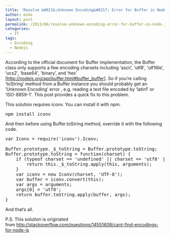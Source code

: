 ```yaml
---
title: 'Resolve &#8216;Unknown Encoding&#8217; Error for Buffer in Node.js'
author: mike
layout: post
permalink: /2013/06/resolve-unknown-encoding-error-for-buffer-in-node-js/
categories:
  - IT
tags:
  - Encoding
  - Nodejs
---
```

According to the official document for Buffer implementation, the Buffer class only supports a few encoding charsets including &#8216;ascii&#8217;, &#8216;utf8&#8242;, &#8216;utf16le&#8217;, &#8216;ucs2&#8242;, &#8216;base64&#8242;, &#8216;binary&#8217;, and &#8216;hex&#8217; [<a title="Node.js Buffer class" href="http://nodejs.org/api/buffer.html#buffer_buffer" target="_blank">http://nodejs.org/api/buffer.html#buffer_buffer</a>]. So if you&#8217;re calling &#8216;toString&#8217; method from a Buffer instance you should probably get an &#8216;Unknown Encoding&#8217; error , e.g. reading a text file encoded by &#8216;latin1&#8242; or &#8216;ISO-8859-1&#8242;. This post provides a quick fix to this problem.

<!--more-->

This solution requires iconv. You can install it with npm.

<pre>npm install iconv</pre>

And then before using Buffer.toString method, override it with the following code.

<pre>var Iconv = require('iconv').Iconv;

Buffer.prototype._$_toString = Buffer.prototype.toString;
Buffer.prototype.toString = function(charset) {
    if (typeof charset == 'undefined' || charset == 'utf8' || charset == 'utf16le' || charset == 'ascii' || charset == 'ucs2' || charset == 'binary' || charset == 'base64' || charset == 'hex') {
        return this._$_toString.apply(this, arguments);
    }
    var iconv = new Iconv(charset, 'UTF-8');
    var buffer = iconv.convert(this);
    var args = arguments;
    args[0] = 'utf8';
    return buffer.toString.apply(buffer, args);
}</pre>

And that&#8217;s all.

P.S. This solution is originated from <a href="http://stackoverflow.com/questions/14551608/cant-find-encodings-for-node-js" target="_blank">http://stackoverflow.com/questions/14551608/cant-find-encodings-for-node-js</a>